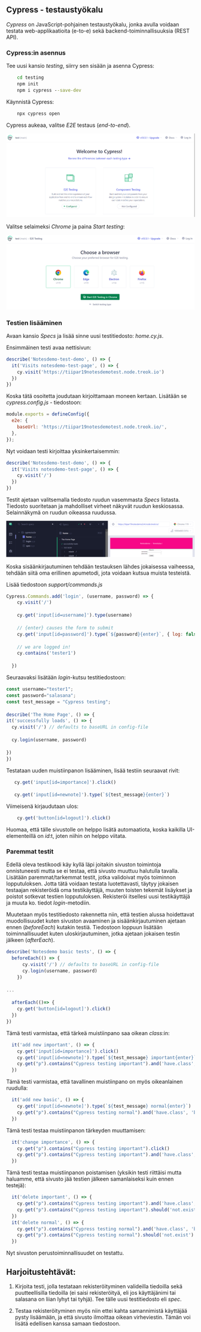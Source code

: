 ## Cypress - testaustyökalu

*Cypress* on JavaScript-pohjainen testaustyökalu, jonka avulla voidaan testata web-applikaatioita (e-to-e) sekä backend-toiminnallisuuksia (REST API). 

### Cypress:in asennus

Tee uusi kansio *testing*, siirry sen sisään ja asenna Cypress:

```cmd
    cd testing
    npm init
    npm i cypress --save-dev
```    

Käynnistä Cypress:

```cmd
    npx cypress open
```

Cypress aukeaa, valitse *E2E* testaus (*end-to-end*).

![Cypress start](img/cypress.png)

Valitse selaimeksi *Chrome* ja paina *Start testing*:

![Cypress selain](img/cypress_selain.png)

### Testien lisääminen

Avaan kansio *Specs* ja lisää sinne uusi testitiedosto: *home.cy.js*.

Ensimmäinen testi avaa nettisivun:

```js
describe('Notesdemo-test-demo', () => {
  it('Visits notesdemo-test-page', () => {
    cy.visit('https://tiipar19notesdemotest.node.treok.io')
  })
})
```

Koska tätä osoitetta joudutaan kirjoittamaan moneen kertaan. Lisätään se *cypress.config.js* - tiedostoon: 

```js
module.exports = defineConfig({
  e2e: {
    baseUrl: 'https://tiipar19notesdemotest.node.treok.io/',
  },
});
```

Nyt voidaan testi kirjoittaa yksinkertaisemmin:

```js
describe('Notesdemo-test-demo', () => {
  it('Visits notesdemo-test-page', () => {
    cy.visit('/')
  })
})
```

Testit ajetaan valitsemalla tiedosto ruudun vasemmasta *Specs* listasta. Tiedosto suoritetaan ja mahdolliset virheet näkyvät ruudun keskiosassa. Selainnäkymä on ruudun oikeassa ruudussa.

![cypress run test](img/cypress_run_test.png)

Koska sisäänkirjautuminen tehdään testauksen lähdes jokaisessa vaiheessa, tehdään siitä oma erillinen apumetodi, jota voidaan kutsua muista testeistä.

Lisää tiedostoon *support/commands.js* 

```js
Cypress.Commands.add('login', (username, password) => {
    cy.visit('/')
  
    cy.get('input[id=username]').type(username)
  
    // {enter} causes the form to submit
    cy.get('input[id=password]').type(`${password}{enter}`, { log: false })
  
    // we are logged in!
    cy.contains('tester1')

  })

  ```

  Seuraavaksi lisätään *login*-kutsu testitiedostoon:

  ```js
  const username="tester1";
  const password="salasana";
  const test_message = "Cypress testing";

  describe('The Home Page', () => {
  it('successfully loads', () => {
    cy.visit('/') // defaults to baseURL in config-file
    
    cy.login(username, password)

  })
})
  
```
Testataan uuden muistiinpanon lisääminen, lisää testiin seuraavat rivit:

```js
   cy.get('input[id=importance]').click()

   cy.get('input[id=newnote]').type(`${test_message}{enter}`)
```

Viimeisenä kirjaudutaan ulos:

```js
    cy.get('button[id=logout]').click()
```

Huomaa, että tälle sivustolle on helppo lisätä automaatiota, koska kaikilla UI-elementeillä on *id*:t, joten niihin on helppo viitata. 

### Paremmat testit

Edellä oleva testikoodi käy kyllä läpi joitakin sivuston toimintoja onnistuneesti mutta se ei testaa, että sivusto muuttuu halutulla tavalla. Lisätään paremmat/tarkemmat testit, jotka validoivat myös toiminnon lopputuloksen. Jotta tätä voidaan testata luotettavasti, täytyy jokaisen testaajan rekisteröidä oma testikäyttäjä, muuten toisten tekemät lisäykset ja poistot sotkevat testien lopputuloksen. Rekisteröi itsellesi uusi testikäyttäjä ja muuta ko. tiedot *login*-metodiin.

Muutetaan myös testitiedosto rakennetta niin, että testien alussa hoidettavat muodollisuudet kuten sivuston avaaminen ja sisäänkirjautuminen ajetaan ennen (*beforeEach*) kutakin testiä. Tiedostoon loppuun lisätään toiminnallisuudet kuten uloskirjautuminen, jotka ajetaan jokaisen testin jälkeen (*afterEach*). 

```js
describe('Notesdemo basic tests', () => {
  beforeEach(() => {
      cy.visit('/') // defaults to baseURL in config-file
      cy.login(username, password)
    })

...

  afterEach(()=> {
    cy.get('button[id=logout]').click()
  })
})
```

Tämä testi varmistaa, että tärkeä muistiinpano saa oikean *class*:in:

```js
  it('add new important', () => {
    cy.get('input[id=importance]').click()
    cy.get('input[id=newnote]').type(`${test_message} important{enter}`)
    cy.get("p").contains("Cypress testing important").and('have.class', 'important')
  })
```

Tämä testi varmistaa, että tavallinen muistiinpano on myös oikeanlainen ruudulla:

```js
  it('add new basic', () => {
    cy.get('input[id=newnote]').type(`${test_message} normal{enter}`)
    cy.get("p").contains("Cypress testing normal").and('have.class', 'basic')
  })
```

Tämä testi testaa muistiinpanon tärkeyden muuttamisen:

```js
  it('change importance', () => {
    cy.get("p").contains("Cypress testing important").click()
    cy.get("p").contains("Cypress testing important").and('have.class', 'basic')
  })
```

Tämä testi testaa muistiinpanon poistamisen (yksikin testi riittäisi mutta haluamme, että sivusto jää testien jälkeen samanlaiseksi kuin ennen testejä):

```js
  it('delete important', () => {
    cy.get("p").contains("Cypress testing important").and('have.class', 'basic').find('button').click()
    cy.get("p").contains("Cypress testing important").should('not.exist')
  })
  it('delete normal', () => {
    cy.get("p").contains("Cypress testing normal").and('have.class', 'basic').find('button').click()
    cy.get("p").contains("Cypress testing normal").should('not.exist')
  })
```

Nyt sivuston perustoiminnallisuudet on testattu. 

## Harjoitustehtävät:

1. Kirjoita testi, jolla testataan rekisteröityminen valideilla tiedoilla sekä puutteellisilla tiedoilla (ei saisi rekisteröityä, eli jos käyttäjänimi tai salasana on liian lyhyt tai tyhjä). Tee tälle uusi testitiedosto eli *spec*. 

2. Testaa rekisteröityminen myös niin ettei kahta samannimistä käyttäjää pysty lisäämään, ja että sivusto ilmoittaa oikean virheviestin. Tämän voi lisätä edellisen kanssa samaan tiedostoon.